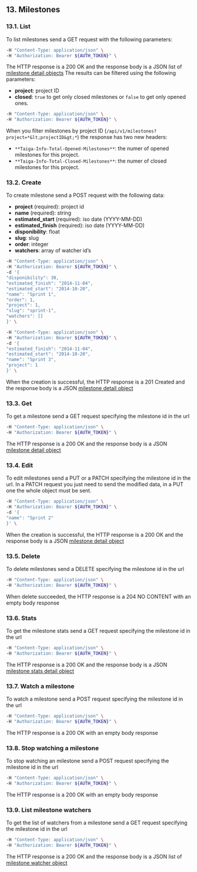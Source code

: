 ## 13. Milestones

### 13.1. List

To list milestones send a GET request with the following parameters:

```bash
-H "Content-Type: application/json" \
-H "Authorization: Bearer ${AUTH_TOKEN}" \
```

The HTTP response is a 200 OK and the response body is a JSON list of [milestone detail objects](https://docs.taiga.io/api.html#object-milestone-detail)
The results can be filtered using the following parameters:

- **project**: project ID
- **closed**: `true` to get only closed milestones or `false` to get only opened ones.

```bash
-H "Content-Type: application/json" \
-H "Authorization: Bearer ${AUTH_TOKEN}" \
```

When you filter milestones by project ID (`/api/v1/milestones?project=*&lt;projectID&gt;*`) the response has two new headers:

- `**Taiga-Info-Total-Opened-Milestones**`: the numer of opened milestones for this project.
- `**Taiga-Info-Total-Closed-Milestones**`: the numer of closed milestones for this project.

### 13.2. Create

To create milestone send a POST request with the following data:

- **project** (required): project id
- **name** (required): string
- **estimated_start** (required): iso date (YYYY-MM-DD)
- **estimated_finish** (required): iso date (YYYY-MM-DD)
- **disponibility**: float
- **slug**: slug
- **order**: integer
- **watchers**: array of watcher id’s

```bash
-H "Content-Type: application/json" \
-H "Authorization: Bearer ${AUTH_TOKEN}" \
-d '{
"disponibility": 30,
"estimated_finish": "2014-11-04",
"estimated_start": "2014-10-20",
"name": "Sprint 1",
"order": 1,
"project": 1,
"slug": "sprint-1",
"watchers": []
}' \
```

```bash
-H "Content-Type: application/json" \
-H "Authorization: Bearer ${AUTH_TOKEN}" \
-d '{
"estimated_finish": "2014-11-04",
"estimated_start": "2014-10-20",
"name": "Sprint 3",
"project": 1
}' \
```

When the creation is successful, the HTTP response is a 201 Created and the response body is a JSON [milestone detail object](https://docs.taiga.io/api.html#object-milestone-detail)

### 13.3. Get

To get a milestone send a GET request specifying the milestone id in the url

```bash
-H "Content-Type: application/json" \
-H "Authorization: Bearer ${AUTH_TOKEN}" \
```

The HTTP response is a 200 OK and the response body is a JSON [milestone detail object](https://docs.taiga.io/api.html#object-milestone-detail)

### 13.4. Edit

To edit milestones send a PUT or a PATCH specifying the milestone id in the url.
In a PATCH request you just need to send the modified data, in a PUT one the whole object must be sent.

```bash
-H "Content-Type: application/json" \
-H "Authorization: Bearer ${AUTH_TOKEN}" \
-d '{
"name": "Sprint 2"
}' \
```

When the creation is successful, the HTTP response is a 200 OK and the response body is a JSON [milestone detail object](https://docs.taiga.io/api.html#object-milestone-detail)

### 13.5. Delete

To delete milestones send a DELETE specifying the milestone id in the url

```bash
-H "Content-Type: application/json" \
-H "Authorization: Bearer ${AUTH_TOKEN}" \
```

When delete succeeded, the HTTP response is a 204 NO CONTENT with an empty body response

### 13.6. Stats

To get the milestone stats send a GET request specifying the milestone id in the url

```bash
-H "Content-Type: application/json" \
-H "Authorization: Bearer ${AUTH_TOKEN}" \
```

The HTTP response is a 200 OK and the response body is a JSON [milestone stats detail object](https://docs.taiga.io/api.html#object-milestone-stats-detail)

### 13.7. Watch a milestone

To watch a milestone send a POST request specifying the milestone id in the url

```bash
-H "Content-Type: application/json" \
-H "Authorization: Bearer ${AUTH_TOKEN}" \
```

The HTTP response is a 200 OK with an empty body response

### 13.8. Stop watching a milestone

To stop watching an milestone send a POST request specifying the milestone id in the url

```bash
-H "Content-Type: application/json" \
-H "Authorization: Bearer ${AUTH_TOKEN}" \
```

The HTTP response is a 200 OK with an empty body response

### 13.9. List milestone watchers

To get the list of watchers from a milestone send a GET request specifying the milestone id in the url

```bash
-H "Content-Type: application/json" \
-H "Authorization: Bearer ${AUTH_TOKEN}" \
```

The HTTP response is a 200 OK and the response body is a JSON list of [milestone watcher object](https://docs.taiga.io/api.html#object-milestone-watcher-detail)
